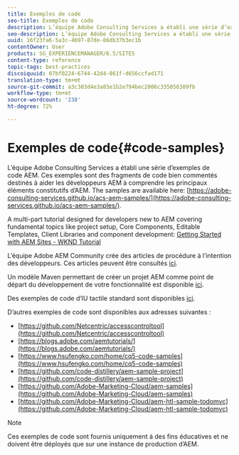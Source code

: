 ```yaml
---
title: Exemples de code
seo-title: Exemples de code
description: L’équipe Adobe Consulting Services a établi une série d’exemples de code AEM.
seo-description: L’équipe Adobe Consulting Services a établi une série d’exemples de code AEM.
uuid: 16f23fa6-5a3c-4697-87de-86db37b3ec1b
contentOwner: User
products: SG_EXPERIENCEMANAGER/6.5/SITES
content-type: reference
topic-tags: best-practices
discoiquuid: 07bf0224-6744-42d4-861f-d656ccfad171
translation-type: tm+mt
source-git-commit: a3c303d4e3a85e1b2e794bec2006c335056309fb
workflow-type: tm+mt
source-wordcount: '238'
ht-degree: 72%

---
```



# Exemples de code{#code-samples}

L’équipe Adobe Consulting Services a établi une série d’exemples de code AEM. Ces exemples sont des fragments de code bien commentés destinés à aider les développeurs AEM à comprendre les principaux éléments constitutifs d’AEM. The samples are available here: [https://adobe-consulting-services.github.io/acs-aem-samples/](https://adobe-consulting-services.github.io/acs-aem-samples/).

A multi-part tutorial designed for developers new to AEM covering fundamental topics like project setup, Core Components, Editable Templates, Client Libraries and component development: [Getting Started with AEM Sites - WKND Tutorial](https://helpx.adobe.com/experience-manager/kt/sites/using/getting-started-wknd-tutorial-develop.html)

L’équipe Adobe AEM Community crée des articles de procédure à l’intention des développeurs. Ces articles peuvent être consultés [ici](https://helpx.adobe.com/fr/experience-manager/topics/how-to.html).

Un modèle Maven permettant de créer un projet AEM comme point de départ du développement de votre fonctionnalité est disponible [ici](https://github.com/Adobe-Marketing-Cloud/aem-project-archetype).

Des exemples de code d’IU tactile standard sont disponibles [ici](/help/sites-developing/developing-components.md).

D’autres exemples de code sont disponibles aux adresses suivantes :

* [https://github.com/Netcentric/accesscontroltool](https://github.com/Netcentric/accesscontroltool)
* [https://blogs.adobe.com/aemtutorials/](https://blogs.adobe.com/aemtutorials/)
* [https://www.hsufengko.com/home/cq5-code-samples](https://www.hsufengko.com/home/cq5-code-samples)
* [https://github.com/code-distillery/aem-sample-project](https://github.com/code-distillery/aem-sample-project)
* [https://github.com/Adobe-Marketing-Cloud/aem-samples](https://github.com/Adobe-Marketing-Cloud/aem-samples)
* [https://github.com/Adobe-Marketing-Cloud/aem-htl-sample-todomvc](https://github.com/Adobe-Marketing-Cloud/aem-htl-sample-todomvc)

>[!NOTE]
>
>Ces exemples de code sont fournis uniquement à des fins éducatives et ne doivent être déployés que sur une instance de production d’AEM.

